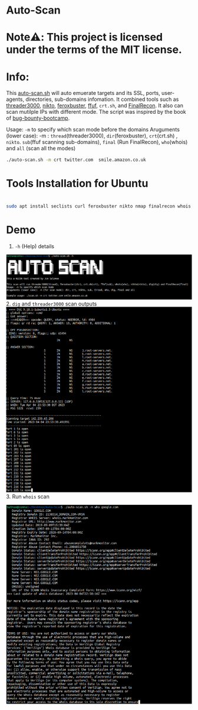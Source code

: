 # Auto-Scan

# Note:warning:: This project is licensed under the terms of the MIT license.

# Info:

This [auto-scan.sh](https://github.com/JimSolomon/Auto-Scan/blob/main/auto-scan.sh) will auto emuerate targets and its SSL, ports, user-agents, directories, sub-domains infomation. It combined tools
such as [threader3000](https://github.com/JimSolomon/bug-bounty-2023/blob/main/thread3000.py), [nikto](https://github.com/sullo/nikto),  [feroxbuster](https://github.com/epi052/feroxbuster), [ffuf](https://github.com/ffuf/ffuf), `crt.sh`, and [FinalRecon](https://github.com/thewhiteh4t/FinalRecon). It also can scan mutilple IPs with different mode. The script was inspired by the book of [bug-bounty-bootcamp](https://nostarch.com/bug-bounty-bootcamp).

Usage: `-m` to specify which scan mode before the domains
Aruguments (lower case): -m :  `thread`(threader3000), `dir`(feroxbuster), `crt`(crt.sh) , `nikto`. `sub`(ffuf scanning sub-domains), `final` (Run FinalRecon), `who`(whois) and `all` (scan all the modes) 

```bash
./auto-scan.sh -m crt twitter.com  smile.amazon.co.uk
```

# Tools Installation for Ubuntu

```bash

sudo apt install seclists curl feroxbuster nikto nmap finalrecon whois dig && git clone https://github.com/ffuf/ffuf ; cd ffuf ; go get ; go build

```

# Demo
1. `-h` (Help) details 

![-h](https://github.com/JimSolomon/Auto-Scan/blob/main/auto-scan.png)
2. `dig` and `threader3000` scan outputs
![dig and threader3000](https://github.com/JimSolomon/Auto-Scan/blob/main/dig%20and%20threader3000.png)
3. Run `whois` scan 


![scan](https://github.com/JimSolomon/Auto-Scan/blob/main/scan.png)

